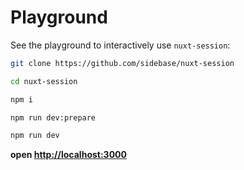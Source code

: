 # Playground

See the playground to interactively use `nuxt-session`:

```sh
git clone https://github.com/sidebase/nuxt-session
```

```sh
cd nuxt-session
```

```sh
npm i
```

```sh
npm run dev:prepare
```

```sh
npm run dev
```

__open [http://localhost:3000](http://localhost:3000)__
